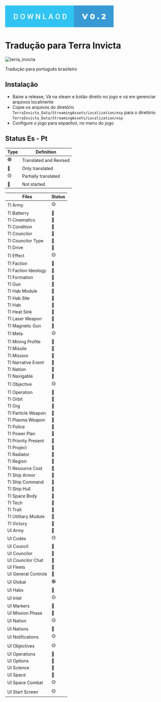 

[![DOWNLOAD](./downlaod-v0.2.svg)](https://github.com/gilberto-009199/terra-invicta-traducao/archive/refs/tags/v0.2.zip)

  # Tradução para Terra Invicta

![terra_invicta](https://user-images.githubusercontent.com/38070920/235264147-33e27bed-3a82-4d2b-8d86-32c752c01481.png)


   Tradução para português brasileiro

## Instalação

 + Baixe a release, Vá na steam e botão direito no jogo e vá em gerenciar arquivos localmente
 + Copie os arquivos do diretório `TerraInvicta_Data/StreamingAssets/Localization/esp` para o diretório `TerraInvicta_Data/StreamingAssets/Localization/esp`
 + Configure o jogo para espanhol, no menu do jogo

## Status Es - Pt


| Type                  | Definition             |
|-----------------------|------------------------|
| :green_circle:        | Translated and Revised |
| :large_blue_circle:   | Only translated        |
| :yellow_circle:       | Partially translated   |
| :red_circle:          | Not started            |


| Files                    | Status                |
|--------------------------|-----------------------|
| TI Army                  | :yellow_circle:       |
| TI Batterry              | :large_blue_circle:   |
| TI Cinematics            | :large_blue_circle:   |
| TI Condition             | :large_blue_circle:   |
| TI Councilor             | :large_blue_circle:   |
| TI Councilor Type        | :large_blue_circle:   |
| TI Drive                 | :red_circle:          |
| TI Effect                | :yellow_circle:       |
| TI Faction               | :large_blue_circle:   |
| TI Faction Ideology      | :large_blue_circle:   |
| TI Formation             | :large_blue_circle:   |
| TI Gun                   | :large_blue_circle:   |
| TI Hab Module            | :red_circle:          |
| TI Hab Site              | :red_circle:          |
| TI Hab                   | :red_circle:          |
| TI Heat Sink             | :red_circle:          |
| TI Laser Weapon          | :red_circle:          |
| TI Magnetic Gun          | :red_circle:          |
| TI Meta                  | :yellow_circle:       |
| TI Mining Profile        | :red_circle:          |
| TI Missile               | :red_circle:          |
| TI Mission               | :large_blue_circle:   |
| TI Narrative Event       | :red_circle:          |
| TI Nation                | :red_circle:          |
| TI Navigable             | :red_circle:          |
| TI Objective             | :yellow_circle:       |
| TI Operation             | :red_circle:          |
| TI Orbit                 | :red_circle:          |
| TI Org                   | :large_blue_circle:   |
| TI Particle Weapon       | :red_circle:          |
| TI Plasma Weapon         | :red_circle:          |
| TI Police                | :red_circle:          |
| TI Power Plan            | :red_circle:          |
| TI Priority Present      | :large_blue_circle:   |
| TI Project               | :red_circle:          |
| TI Radiator              | :red_circle:          |
| TI Region                | :red_circle:          |
| TI Resource Cost         | :red_circle:          |
| TI Ship Armor            | :red_circle:          |
| TI Ship Command          | :red_circle:          |
| TI Ship Hull             | :red_circle:          |
| TI Space Body            | :red_circle:          |
| TI Tech                  | :red_circle:          |
| TI Trait                 | :red_circle:          |
| TI Utilitary Module      | :red_circle:          |
| TI Victory               | :red_circle:          |
| UI Army                  | :large_blue_circle:   |
| UI Codex                 | :yellow_circle:       |
| UI Council               | :large_blue_circle:   |
| UI Councilor             | :red_circle:          |
| UI Councilor Chat        | :red_circle:          |
| UI Fleets                | :red_circle:          |
| UI General Controls      | :red_circle:          |
| UI Global                | :green_circle:        |
| UI Habs                  | :red_circle:          |
| UI Intel                 | :yellow_circle:       |
| UI Markers               | :large_blue_circle:   |
| UI Mission Phase         | :large_blue_circle:   |
| UI Nation                | :yellow_circle:       |
| UI Nations               | :red_circle:          |
| UI Notifications         | :yellow_circle:       |
| UI Objectives            | :yellow_circle:       |
| UI Operations            | :red_circle:          |
| UI Options               | :large_blue_circle:   |
| UI Science               | :large_blue_circle:   |
| UI Space                 | :large_blue_circle:   |
| UI Space Combat          | :yellow_circle:       |
| UI Start Screen          | :yellow_circle:       |
